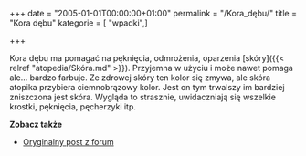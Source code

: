 +++
date = "2005-01-01T00:00:00+01:00"
permalink = "/Kora_dębu/"
title = "Kora dębu"
kategorie = [ "wpadki",]

+++

Kora dębu ma pomagać na pęknięcia, odmrożenia, oparzenia [skóry]({{< relref "atopedia/Skóra.md" >}}). Przyjemna w użyciu i może nawet pomaga ale... bardzo farbuje. Ze zdrowej skóry ten kolor się zmywa, ale skóra atopika przybiera ciemnobrązowy kolor. Jest on tym trwalszy im bardziej zniszczona jest skóra. Wygląda to strasznie, uwidaczniają się wszelkie krostki, pęknięcia, pęcherzyki itp.

**Zobacz także**

-   [Oryginalny post z forum](http://www.atopowe.pl/forum/viewtopic.php?p=2666#2666)
